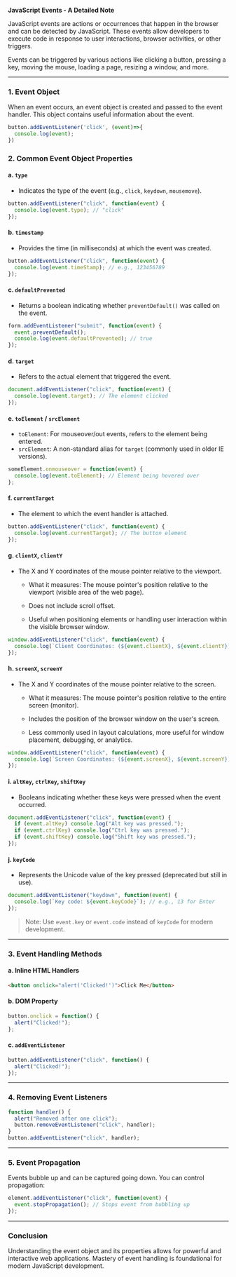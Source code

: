**JavaScript Events - A Detailed Note**

JavaScript events are actions or occurrences that happen in the browser and can be detected by JavaScript. These events allow developers to execute code in response to user interactions, browser activities, or other triggers.

Events can be triggered by various actions like clicking a button, pressing a key, moving the mouse, loading a page, resizing a window, and more.

---

### 1. **Event Object**

When an event occurs, an event object is created and passed to the event handler. This object contains useful information about the event.

```javascript
button.addEventListener('click', (event)=>{
  console.log(event);
})
```


### 2. **Common Event Object Properties**

#### a. `type`

- Indicates the type of the event (e.g., `click`, `keydown`, `mousemove`).

```javascript
button.addEventListener("click", function(event) {
  console.log(event.type); // "click"
});
```

#### b. `timestamp`

- Provides the time (in milliseconds) at which the event was created.

```javascript
button.addEventListener("click", function(event) {
  console.log(event.timeStamp); // e.g., 123456789
});
```

#### c. `defaultPrevented`

- Returns a boolean indicating whether `preventDefault()` was called on the event.

```javascript
form.addEventListener("submit", function(event) {
  event.preventDefault();
  console.log(event.defaultPrevented); // true
});
```

#### d. `target`

- Refers to the actual element that triggered the event.

```javascript
document.addEventListener("click", function(event) {
  console.log(event.target); // The element clicked
});
```

#### e. `toElement` / `srcElement`

- `toElement`: For mouseover/out events, refers to the element being entered.
- `srcElement`: A non-standard alias for `target` (commonly used in older IE versions).

```javascript
someElement.onmouseover = function(event) {
  console.log(event.toElement); // Element being hovered over
};
```

#### f. `currentTarget`

- The element to which the event handler is attached.

```javascript
button.addEventListener("click", function(event) {
  console.log(event.currentTarget); // The button element
});
```

#### g. `clientX`, `clientY`

- The X and Y coordinates of the mouse pointer relative to the viewport.
  - What it measures: The mouse pointer's position relative to the viewport (visible area of the web page).

  - Does not include scroll offset.

  - Useful when positioning elements or handling user interaction within the visible browser window.

```javascript
window.addEventListener("click", function(event) {
  console.log(`Client Coordinates: (${event.clientX}, ${event.clientY})`);
});
```

#### h. `screenX`, `screenY`

- The X and Y coordinates of the mouse pointer relative to the screen.
  - What it measures: The mouse pointer's position relative to the entire screen (monitor).

  - Includes the position of the browser window on the user's screen.

  - Less commonly used in layout calculations, more useful for window placement, debugging, or analytics.

```javascript
window.addEventListener("click", function(event) {
  console.log(`Screen Coordinates: (${event.screenX}, ${event.screenY})`);
});
```

#### i. `altKey`, `ctrlKey`, `shiftKey`

- Booleans indicating whether these keys were pressed when the event occurred.

```javascript
document.addEventListener("click", function(event) {
  if (event.altKey) console.log("Alt key was pressed.");
  if (event.ctrlKey) console.log("Ctrl key was pressed.");
  if (event.shiftKey) console.log("Shift key was pressed.");
});
```

#### j. `keyCode`

- Represents the Unicode value of the key pressed (deprecated but still in use).

```javascript
document.addEventListener("keydown", function(event) {
  console.log(`Key code: ${event.keyCode}`); // e.g., 13 for Enter
});
```

> Note: Use `event.key` or `event.code` instead of `keyCode` for modern development.

---

### 3. **Event Handling Methods**

#### a. Inline HTML Handlers

```html
<button onclick="alert('Clicked!')">Click Me</button>
```

#### b. DOM Property

```javascript
button.onclick = function() {
  alert("Clicked!");
};
```

#### c. `addEventListener`

```javascript
button.addEventListener("click", function() {
  alert("Clicked!");
});
```

---

### 4. **Removing Event Listeners**

```javascript
function handler() {
  alert("Removed after one click");
  button.removeEventListener("click", handler);
}
button.addEventListener("click", handler);
```

---

### 5. **Event Propagation**

Events bubble up and can be captured going down. You can control propagation:

```javascript
element.addEventListener("click", function(event) {
  event.stopPropagation(); // Stops event from bubbling up
});
```

---

### Conclusion

Understanding the event object and its properties allows for powerful and interactive web applications. Mastery of event handling is foundational for modern JavaScript development.

